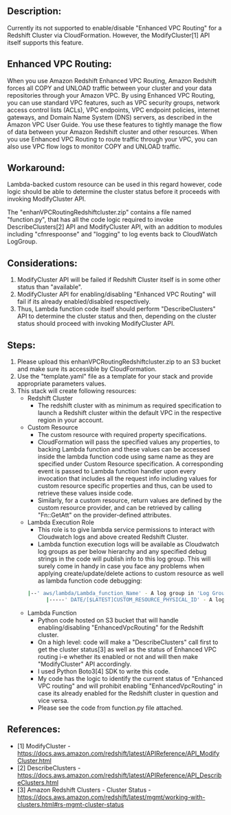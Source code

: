 Description:
------------
Currently its not supported to enable/disable "Enhanced VPC Routing" for a Redshift Cluster via CloudFormation. However, the ModifyCluster[1] API itself supports this feature.

Enhanced VPC Routing:
---------------------
When you use Amazon Redshift Enhanced VPC Routing, Amazon Redshift forces all COPY and UNLOAD traffic between your cluster and your data repositories through your Amazon VPC. By using Enhanced VPC Routing, you can use standard VPC features, such as VPC security groups, network access control lists (ACLs), VPC endpoints, VPC endpoint policies, internet gateways, and Domain Name System (DNS) servers, as described in the Amazon VPC User Guide. You use these features to tightly manage the flow of data between your Amazon Redshift cluster and other resources. When you use Enhanced VPC Routing to route traffic through your VPC, you can also use VPC flow logs to monitor COPY and UNLOAD traffic.

Workaround:
-----------
Lambda-backed custom resource can be used in this regard however, code logic should be able to determine the cluster status before it proceeds with invoking ModifyCluster API.

The "enhanVPCRoutingRedshiftcluster.zip" contains a file named "function.py", that has all the code logic required to invoke DescribeClusters[2] API and ModifyCluster API, with an addition to modules including "cfnrespoonse" and "logging" to log events back to CloudWatch LogGroup.

Considerations:
---------------
1. ModifyCluster API will be failed if Redshift Cluster itself is in some other status than "available".
2. ModifyCluster API for enabling/disabling "Enhanced VPC Routing" will fail if its already enabled/disabled respectively.
3. Thus, Lambda function code itself should perform "DescribeClusters" API to determine the cluster status and then, depending on the cluster status should proceed with invoking ModifyCluster API.

Steps:
------
1. Please upload this enhanVPCRoutingRedshiftcluster.zip to an S3 bucket and make sure its accessible by CloudFormation.
2. Use the "template.yaml" file as a template for your stack and provide appropriate parameters values.
3. This stack will create following resources:
    - Redshift Cluster
        - The redshift cluster with as minimum as required specification to launch a Redshift cluster within the default VPC in the respective region in your account.
    - Custom Resource
        - The custom resource with required property specifications.
        - CloudFormation will pass the specified values any properties, to backing Lambda function and these values can be accessed inside the lambda function code using same name as they are specified under Custom Resource specification. A corresponding event is passed to Lambda function handler upon every invocation that includes all the request info including values for custom resource specific properties and thus, can be used to retrieve these values inside code.
        -  Similarly, for a custom resource, return values are defined by the custom resource provider, and can be retrieved by calling "Fn::GetAtt" on the provider-defined attributes.
    - Lambda Execution Role
        - This role is to give lambda service permissions to interact with Cloudwatch logs and above created Redshift Cluster.
        - Lambda function execution logs will be available as Cloudwatch log groups as per below hierarchy and any specified debug strings in the code will publish info to this log group. This will surely come in handy in case you face any problems when applying create/update/delete actions to custom resource as well as lambda function code debugging:
        ```bash
        |--' aws/lambda/Lambda_function_Name' - A log group in 'Log Groups' section on CloudWatch console.
              |-----' DATE/[$LATEST]CUSTOM_RESOURCE_PHYSICAL_ID' - A log stream with the same name as the physical id for Cloudformation stack's custom resource.
        ```
    - Lambda Function  
        - Python code hosted on S3 bucket that will handle enabling/disabling "EnhancedVpcRouting" for the Redshift cluster.
        - On a high level: code will make a "DescribeClusters" call first to get the cluster status[3] as well as the status of Enhanced VPC routing i-e whether its enabled or not and will then make "ModifyCluster" API accordingly.
        - I used Python Boto3[4] SDK to write this code.
        - My code has the logic to identify the current status of "Enhanced VPC routing" and will prohibit enabling "EnhancedVpcRouting" in case its already enabled for the Redshift cluster in question and vice versa.
        - Please see the code from function.py file attached.

References:
-----------
- [1] ModifyCluster - https://docs.aws.amazon.com/redshift/latest/APIReference/API_ModifyCluster.html
- [2] DescribeClusters - https://docs.aws.amazon.com/redshift/latest/APIReference/API_DescribeClusters.html
- [3] Amazon Redshift Clusters - Cluster Status - https://docs.aws.amazon.com/redshift/latest/mgmt/working-with-clusters.html#rs-mgmt-cluster-status
